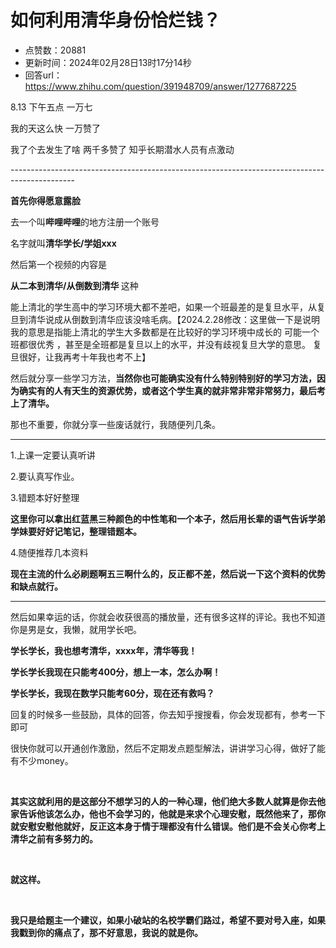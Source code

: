 # 如何利用清华身份恰烂钱？
- 点赞数：20881
- 更新时间：2024年02月28日13时17分14秒
- 回答url：https://www.zhihu.com/question/391948709/answer/1277687225
<body>
 <p data-pid="W5LI_HzQ">8.13 下午五点 一万七</p>
 <p data-pid="7Qgz2DdZ">我的天这么快 一万赞了</p>
 <p data-pid="r4ltfxUZ">我了个去发生了啥 两千多赞了 知乎长期潜水人员有点激动</p>
 <p data-pid="v0XxO6SW">----------------------------------------------------------------------------------------------</p>
 <p data-pid="RzurJt8l"><b>首先你得愿意露脸</b></p>
 <p data-pid="zxb6i0V_">去一个叫<b>哔哩哔哩</b>的地方注册一个账号</p>
 <p data-pid="UFN-qT22">名字就叫<b>清华学长/学姐xxx</b></p>
 <p data-pid="msX4x8aM">然后第一个视频的内容是</p>
 <p data-pid="bxGdZEsP"><b>从二本到清华/从倒数到清华 </b>这种</p>
 <p data-pid="0gN2VwbT">能上清北的学生高中的学习环境大都不差吧，如果一个班最差的是复旦水平，从复旦到清华说成从倒数到清华应该没啥毛病。【2024.2.28修改：这里做一下是说明 我的意思是指能上清北的学生大多数都是在比较好的学习环境中成长的 可能一个班都很优秀 ，甚至是全班都是复旦以上的水平，并没有歧视复旦大学的意思。 复旦很好，让我再考十年我也考不上】</p>
 <p data-pid="IbzpG0pZ">然后就分享一些学习方法，<b>当然你也可能确实没有什么特别特别好的学习方法，因为确实有的人有天生的资源优势，或者这个学生真的就非常非常非常努力，最后考上了清华。</b></p>
 <p data-pid="TOXwOYdb">那也不重要，你就分享一些废话就行，我随便列几条。</p>
 <hr>
 <p data-pid="lKpjQery">1.上课一定要认真听讲</p>
 <p data-pid="tJ0kvGUb">2.要认真写作业。</p>
 <p data-pid="xbkOIlfk">3.错题本好好整理</p>
 <p data-pid="8Qy_Ruiy"><b>这里你可以拿出红蓝黑三种颜色的中性笔和一个本子，然后用长辈的语气告诉学弟学妹要好好记笔记，整理错题本。</b></p>
 <p data-pid="6mWcKfbR">4.随便推荐几本资料</p>
 <p data-pid="YmwjFZyr"><b>现在主流的什么必刷题啊五三啊什么的，反正都不差，然后说一下这个资料的优势和缺点就行。</b></p>
 <hr>
 <p data-pid="aoOWbhAe">然后如果幸运的话，你就会收获很高的播放量，还有很多这样的评论。我也不知道你是男是女，我懒，就用学长吧。</p>
 <p data-pid="JgcFKIL0"><b>学长学长，我也想考清华，xxxx年，清华等我！</b></p>
 <p data-pid="vnz-KmzY"><b>学长学长我现在只能考400分，想上一本，怎么办啊！</b></p>
 <p data-pid="mE-M7XKU"><b>学长学长，我现在数学只能考60分，现在还有救吗？</b></p>
 <p data-pid="AjZ9_Jjy">回复的时候多一些鼓励，具体的回答，你去知乎搜搜看，你会发现都有，参考一下即可</p>
 <p data-pid="aGXAVxZx">很快你就可以开通创作激励，然后不定期发点题型解法，讲讲学习心得，做好了能有不少money。</p>
 <p class="ztext-empty-paragraph"><br></p>
 <p data-pid="ZtnY7DQU"><b>其实这就利用的是这部分不想学习的人的一种心理，他们绝大多数人就算是你去他家告诉他该怎么办，他也不会学习的，他就是来求个心理安慰，既然他来了，那你就安慰安慰他就好，反正这本身于情于理都没有什么错误。他们是不会关心你考上清华之前有多努力的。</b></p>
 <p class="ztext-empty-paragraph"><br></p>
 <p data-pid="z7vpl302"><b>就这样。</b></p>
 <p class="ztext-empty-paragraph"><br></p>
 <p data-pid="RWqWfQ0P"><b>我只是给题主一个建议，如果小破站的名校学霸们路过，希望不要对号入座，如果我戳到你的痛点了，那不好意思，我说的就是你。</b></p>
</body>